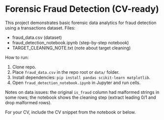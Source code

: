 # Forensic Fraud Detection (CV-ready)

This project demonstrates basic forensic data analytics for fraud detection using a transactions dataset.
Files:
- fraud_data.csv (dataset)
- fraud_detection_notebook.ipynb (step-by-step notebook)
- TARGET_CLEANING_NOTE.txt (note about target cleaning)

How to run:
1. Clone repo.
2. Place `fraud_data.csv` in the repo root or `data/` folder.
3. Install dependencies: `pip install pandas scikit-learn matplotlib`.
4. Open `fraud_detection_notebook.ipynb` in Jupyter and run cells.

Notes on data issues: the original `is_fraud` column had malformed strings in some rows; the notebook shows the cleaning step (extract leading 0/1 and drop malformed rows).

For your CV, include the CV snippet from the notebook or below.
